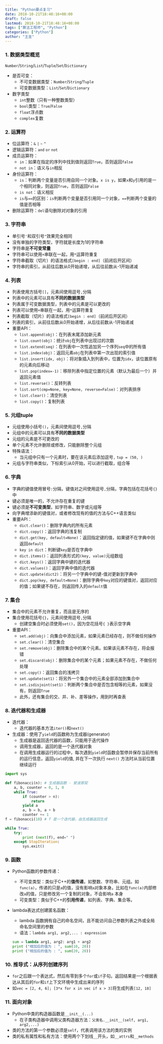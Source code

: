 ```yaml
---
title: "Python要点复习"
date: 2018-10-21T18:48:16+08:00
draft: false
lastmod: 2018-10-21T18:48:16+08:00
tags: ["算法工程师", "Python"]
categories: ["Python"]
author: "王圣"
---
```

### 1. 数据类型概览
`Number`/`String`/`List`/`Tuple`/`Set`/`Dictionary`

* 是否可变：
	* 不可变数据类型：`Number`/`String`/`Tuple`
	* 可变数据类型：`List`/`Set`/`Dictionary`
* 数字类型
	* `int`整数（只有一种整数类型）
	* `bool`类型：`True`/`False`
	* `float`浮点数
	* `complex`复数

### 2. 运算符
* 位运算符：`&`  `|`  `~`  `^`
* 逻辑运算符：`and`  `or`  `not`
* 成员运算符：
	* `in`：如果在指定的序列中找到值则返回`True`，否则返回`false`
	* `not in`：语义与`in`相反
* 身份运算符：
	* `is`：判断两个变量是否引用自同一个对象。`x is y`，如果`x`和`y`引用的是一个相同对象，则返回`True`，否则返回`False`
	* `is not`：语义相反
	* `is`与`==`的区别：`is`判断两个变量是否引用同一个对象，`==`判断两个变量的值是否相等
* 删除运算符：`del`语句删除对对象的引用

### 3. 字符串
* 单引号`'`和双引号`"`效果完全相同
* 没有单独的字符类型，字符就是长度为1的字符串
* 字符串是**不可变常量**
* 字符串可以使用`+`串联在一起，用`*`运算符重复
* 字符串截取（切片）的语法格式`[begin : end]`（前闭后开区间）
* 字符串的索引，从前往后数从0开始递增，从后往前数从-1开始递减

### 4. 列表
* 列表使用方括号`[]`，元素间使用逗号`,`分隔
* 列表中的元素可以具有**不同的数据类型**
* 列表属于可变数据类型，列表中的元素是可以更改的
* 列表可以使用`+`串联在一起，用`*`运算符重复
* 列表截取（切片）的语法格式`[begin : end]`（前闭后开区间）
* 列表的索引，从前往后数从0开始递增，从后往前数从-1开始递减
* 重要API：
	* `list.append(obj)`：在列表末尾添加新元素
	* `list.count(obj)`：统计`obj`在列表中出现过的次数
	* `list.extend(seq)`：在列表中一次性追加另一个序列`seq`中的所有值
	* `list.index(obj)`：返回元素`obj`在列表中第一次出现的索引值
	* `list.insert(idx, obj)`：将对象插入到列表中，位置为`idx`，该位置原有的元素向后移动
	* `list.pop(index=-1)`：移除列表中指定位置的元素（默认为最后一个）并返回元素值
	* `list.reverse()`：反转列表
	* `list.sort(cmp=None, key=None, reverse=False)`：对列表排序
	* `list.clear()`：清空列表
	* `list.copy()`：复制列表

### 5. 元组tuple
* 元组使用小括号`()`，元素间使用逗号`,`分隔
* 元组中的元素可以具有**不同的数据类型**
* 元组的元素是不可更改的
* 单个元素不允许删除或修改，只能删除整个元组
* 特殊语法：
	* 当元组中只有一个元素时，要在该元素后添加逗号`,`
	`tup = (50, )`
* 元组与字符串类似，下标索引从0开始，可以进行截取，组合等

### 6. 字典
* 字典的键值使用冒号`:`分隔，键值对之间使用逗号`,`分隔，字典包括在花括号`{}`中
* 键必须是唯一的，不允许存在重复的键
* 键必须是**不可变类型**，如字符串、数字或元组等
* 向字典增添新的键值对，或者修改现有的值的方法与C++语言类似
* 重要API：
	* `dict.clear()`：删除字典内的所有元素
	* `dict.copy()`：返回字典的浅复制
	* `dict.get(key, default=None)`：返回指定键的值，如果键不在字典中则返回`default`
	* `key in dict`：判断键`key`是否在字典中
	* `dict.items()`：返回列表形式的`(key, value)`元组数组
	* `dict.keys()`：返回字典中键的迭代器
	* `dict.values()`：返回字典中值的迭代器
	* `dict.update(dict2)`：将另一个字典中的键-值对更新到字典中
	* `dict.pop(key, default=None)`：删除字典中`key`对应的键值对，返回对应的值；如果键不存在，则返回传入的`default`值

### 7. 集合
* 集合中的元素不允许重复，而且是无序的
* 集合使用花括号`{}`，元素间使用逗号`,`分隔
	* 创建空集合时必须使用`set()`，因为空花括号`{ }`表示空字典
* 重要API：
	* `set.add(obj)`：向集合中添加元素，如果元素已经存在，则不做任何操作
	* `set.clear()`：清空集合
	* `set.remove(obj)`：删除集合中的某个元素。如果该元素不存在，将会报错
	* `set.discard(obj)`：删除集合中的某个元素；如果元素不存在，不做任何处理
	* `set.copy()`：返回集合的浅拷贝
	* `set.update(set1)`：将另外一个集合中的元素全部添加到集合中
	* `set.isdisjoint(set1)`：判断两个集合中是否包含相等的元素，如果没有，则返回`True`
	* 此外，还有集合的交、并、补、差等操作，用到时再查表

### 8. 迭代器和生成器
* 迭代器：
	* 迭代器的基本方法`iter()`和`next()`
* 生成器：使用了`yield`的函数称为生成器(generator)
	* 生成器是返回迭代器的函数，只能用于迭代操作
	* 调用生成器，返回的是一个迭代器对象
	* 在调用生成器运行的过程中，每次遇到`yield`时函数会暂停并保存当前所有的运行信息，返回`yield`的值, 并在下一次执行 `next()` 方法时从当前位置继续运行
	

``` python
import sys
 
def fibonacci(n): # 生成器函数 - 斐波那契
    a, b, counter = 0, 1, 0
    while True:
        if (counter > n): 
            return
        yield a
        a, b = b, a + b
        counter += 1
f = fibonacci(10) # f 是一个迭代器，由生成器返回生成
 
while True:
    try:
        print (next(f), end=" ")
    except StopIteration:
        sys.exit()
```

### 9. 函数
* Python函数的参数传递：
	* 不可变类型：类似于C++的**值传递**，如整数、字符串、元组。如`func(a)`，传递的只是`a`的值，没有影响`a`对象本身。比如在`func(a)`内部修改`a`的值，只是修改另一个复制的对象，不会影响`a` 本身
	* 可变类型：类似于C++的**引用传递**，如列表、字典、集合等。
* lambda表达式创建匿名函数：
	* lambda 函数拥有自己的命名空间，且不能访问自己参数列表之外或全局命名空间里的参数
	* 语法：`lambda arg1, arg2,... : expression`  
	
	``` python
	sum = lambda arg1, arg2: arg1 + arg2
	print ("相加后的值为 : ", sum(10, 20))
	print ("相加后的值为 : ", sum(20, 20))
	```
	
### 10. 推导式：从序列创建序列
* `for`之后跟一个表达式，然后有零到多个`for`或`if`子句。返回结果是一个根据表达从其后的`for`和`if`上下文环境中生成出来的序列
* 如`vec = [2, 4, 6]; [3*x for x in vec if x > 3]`将生成列表`[12, 18]`


### 11. 面向对象
* Python中类的构造器函数是`__init__(...)`
	* 在子类构造器中调用父类构造器方法：`父类名.__init__(self, arg1, arg2,...)`
* 类的方法的第一个参数必须是`self`，代表调用该方法的类的实例
* 类的私有属性和私有方法：使用两个下划线`__`开头，如`__attrs`和`__methods`

